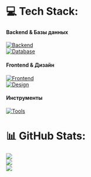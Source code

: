 
# 💻 Tech Stack:

#### Backend & Базы данных
[![Backend](https://skillicons.dev/icons?i=python,django,redis,celery)](https://skillicons.dev)  
[![Database](https://skillicons.dev/icons?i=mysql,postgres)](https://skillicons.dev)

#### Frontend & Дизайн
[![Frontend](https://skillicons.dev/icons?i=html,css,react)](https://skillicons.dev)  
[![Design](https://skillicons.dev/icons?i=figma,canva,ps)](https://skillicons.dev)

#### Инструменты
[![Tools](https://skillicons.dev/icons?i=git)](https://skillicons.dev)
# 📊 GitHub Stats:
![](https://github-readme-stats.vercel.app/api?username=VasilyaNab&theme=blue_navy&hide_border=false&include_all_commits=false&count_private=true)<br/>
![](https://github-readme-streak-stats.herokuapp.com/?user=VasilyaNab&theme=blue_navy&hide_border=false)<br/>
![](https://github-readme-stats.vercel.app/api/top-langs/?username=VasilyaNab&theme=blue_navy&hide_border=false&include_all_commits=false&count_private=true&layout=compact)

<!-- Proudly created with GPRM ( https://gprm.itsvg.in ) -->
